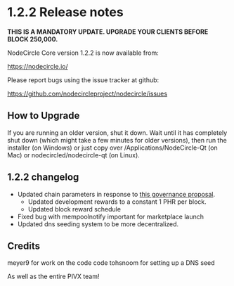 1.2.2 Release notes
====================

**THIS IS A MANDATORY UPDATE. UPGRADE YOUR CLIENTS BEFORE BLOCK 250,000.**

NodeCircle Core version 1.2.2 is now available from:

  https://nodecircle.io/

Please report bugs using the issue tracker at github:

  https://github.com/nodecircleproject/nodecircle/issues


How to Upgrade
--------------

If you are running an older version, shut it down. Wait until it has completely
shut down (which might take a few minutes for older versions), then run the
installer (on Windows) or just copy over /Applications/NodeCircle-Qt (on Mac) or
nodecircled/nodecircle-qt (on Linux).


1.2.2 changelog
----------------

- Updated chain parameters in response to [this governance proposal](https://forum.nodecircle.io/t/block-reward-extension/81).
  - Updated development rewards to a constant 1 PHR per block.
  - Updated block reward schedule
- Fixed bug with mempoolnotify important for marketplace launch
- Updated dns seeding system to be more decentralized.


Credits
--------

meyer9 for work on the code code
tohsnoom for setting up a DNS seed

As well as the entire PIVX team!